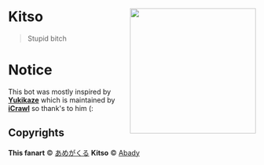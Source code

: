# Kitso <img src="https://i.imgur.com/4VL1lQr.jpg" align="right" width="256">
> Stupid bitch

# Notice
 This bot was mostly inspired by [**Yukikaze**](https://github.com/Naval-Base/yukikaze) which is maintained by [**iCrawl**](https://github.com/iCrawl) so thank's to him (:

## Copyrights
**This fanart** © [あめがくる](https://www.pixiv.net/member.php?id=14632589)
**Kitso** © [Abady](https://github.com/Abady321x123)
